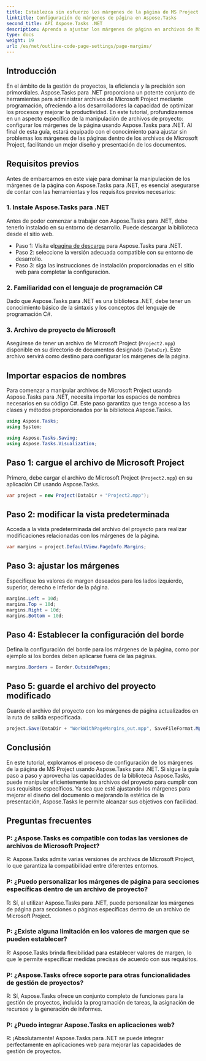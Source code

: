 ```yaml
---
title: Establezca sin esfuerzo los márgenes de la página de MS Project con Aspose.Tasks
linktitle: Configuración de márgenes de página en Aspose.Tasks
second_title: API Aspose.Tasks .NET
description: Aprenda a ajustar los márgenes de página en archivos de Microsoft Project usando Aspose.Tasks para .NET. Mejore el diseño y la presentación de los documentos con facilidad.
type: docs
weight: 19
url: /es/net/outline-code-page-settings/page-margins/
---
```

## Introducción
En el ámbito de la gestión de proyectos, la eficiencia y la precisión son primordiales. Aspose.Tasks para .NET proporciona un potente conjunto de herramientas para administrar archivos de Microsoft Project mediante programación, ofreciendo a los desarrolladores la capacidad de optimizar los procesos y mejorar la productividad. En este tutorial, profundizaremos en un aspecto específico de la manipulación de archivos de proyecto: configurar los márgenes de la página usando Aspose.Tasks para .NET. Al final de esta guía, estará equipado con el conocimiento para ajustar sin problemas los márgenes de las páginas dentro de los archivos de Microsoft Project, facilitando un mejor diseño y presentación de los documentos.
## Requisitos previos
Antes de embarcarnos en este viaje para dominar la manipulación de los márgenes de la página con Aspose.Tasks para .NET, es esencial asegurarse de contar con las herramientas y los requisitos previos necesarios:
### 1. Instale Aspose.Tasks para .NET
Antes de poder comenzar a trabajar con Aspose.Tasks para .NET, debe tenerlo instalado en su entorno de desarrollo. Puede descargar la biblioteca desde el sitio web.
-  Paso 1: Visita el[pagina de descarga](https://releases.aspose.com/tasks/net/) para Aspose.Tasks para .NET.
- Paso 2: seleccione la versión adecuada compatible con su entorno de desarrollo.
- Paso 3: siga las instrucciones de instalación proporcionadas en el sitio web para completar la configuración.
### 2. Familiaridad con el lenguaje de programación C#
Dado que Aspose.Tasks para .NET es una biblioteca .NET, debe tener un conocimiento básico de la sintaxis y los conceptos del lenguaje de programación C#.
### 3. Archivo de proyecto de Microsoft
Asegúrese de tener un archivo de Microsoft Project (`Project2.mpp`) disponible en su directorio de documentos designado (`DataDir`). Este archivo servirá como destino para configurar los márgenes de la página.

## Importar espacios de nombres
Para comenzar a manipular archivos de Microsoft Project usando Aspose.Tasks para .NET, necesita importar los espacios de nombres necesarios en su código C#. Este paso garantiza que tenga acceso a las clases y métodos proporcionados por la biblioteca Aspose.Tasks.

```csharp
using Aspose.Tasks;
using System;

using Aspose.Tasks.Saving;
using Aspose.Tasks.Visualization;
```
## Paso 1: cargue el archivo de Microsoft Project
Primero, debe cargar el archivo de Microsoft Project (`Project2.mpp`) en su aplicación C# usando Aspose.Tasks.
```csharp
var project = new Project(DataDir + "Project2.mpp");
```
## Paso 2: modificar la vista predeterminada
Acceda a la vista predeterminada del archivo del proyecto para realizar modificaciones relacionadas con los márgenes de la página.
```csharp
var margins = project.DefaultView.PageInfo.Margins;
```
## Paso 3: ajustar los márgenes
Especifique los valores de margen deseados para los lados izquierdo, superior, derecho e inferior de la página.
```csharp
margins.Left = 10d;
margins.Top = 10d;
margins.Right = 10d;
margins.Bottom = 10d;
```
## Paso 4: Establecer la configuración del borde
Defina la configuración del borde para los márgenes de la página, como por ejemplo si los bordes deben aplicarse fuera de las páginas.
```csharp
margins.Borders = Border.OutsidePages;
```
## Paso 5: guarde el archivo del proyecto modificado
Guarde el archivo del proyecto con los márgenes de página actualizados en la ruta de salida especificada.
```csharp
project.Save(DataDir + "WorkWithPageMargins_out.mpp", SaveFileFormat.Mpp);
```

## Conclusión
En este tutorial, exploramos el proceso de configuración de los márgenes de la página de MS Project usando Aspose.Tasks para .NET. Si sigue la guía paso a paso y aprovecha las capacidades de la biblioteca Aspose.Tasks, puede manipular eficientemente los archivos del proyecto para cumplir con sus requisitos específicos. Ya sea que esté ajustando los márgenes para mejorar el diseño del documento o mejorando la estética de la presentación, Aspose.Tasks le permite alcanzar sus objetivos con facilidad.
## Preguntas frecuentes
### P: ¿Aspose.Tasks es compatible con todas las versiones de archivos de Microsoft Project?
R: Aspose.Tasks admite varias versiones de archivos de Microsoft Project, lo que garantiza la compatibilidad entre diferentes entornos.
### P: ¿Puedo personalizar los márgenes de página para secciones específicas dentro de un archivo de proyecto?
R: Sí, al utilizar Aspose.Tasks para .NET, puede personalizar los márgenes de página para secciones o páginas específicas dentro de un archivo de Microsoft Project.
### P: ¿Existe alguna limitación en los valores de margen que se pueden establecer?
R: Aspose.Tasks brinda flexibilidad para establecer valores de margen, lo que le permite especificar medidas precisas de acuerdo con sus requisitos.
### P: ¿Aspose.Tasks ofrece soporte para otras funcionalidades de gestión de proyectos?
R: Sí, Aspose.Tasks ofrece un conjunto completo de funciones para la gestión de proyectos, incluida la programación de tareas, la asignación de recursos y la generación de informes.
### P: ¿Puedo integrar Aspose.Tasks en aplicaciones web?
R: ¡Absolutamente! Aspose.Tasks para .NET se puede integrar perfectamente en aplicaciones web para mejorar las capacidades de gestión de proyectos.